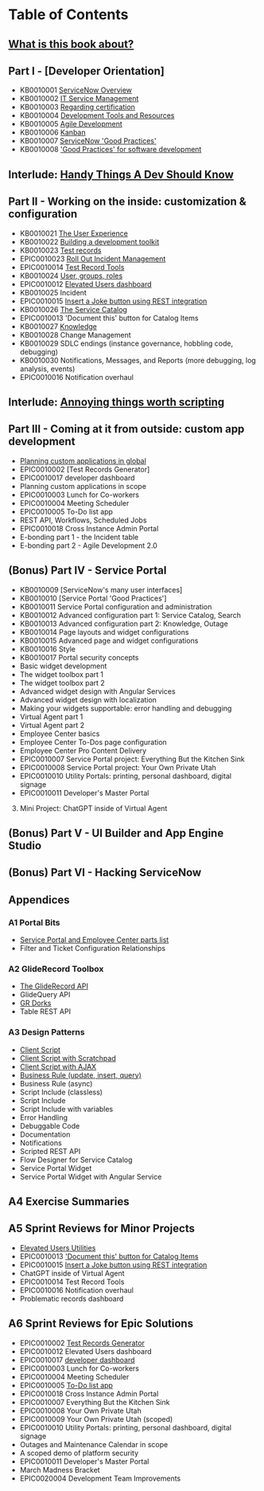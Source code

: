 # Table of Contents

## [What is this book about?](ch00.md)

## Part I - [Developer Orientation]

* KB0010001 [ServiceNow Overview](KB0010001.md)
* KB0010002 [IT Service Management](KB0010002.md)
* KB0010003 [Regarding certification](KB0010003.md)
* KB0010004 [Development Tools and Resources](KB0010004.md)
* KB0010005 [Agile Development](KB0010005.md)
* KB0010006 [Kanban](KB0010006.md)
* KB0010007 [ServiceNow 'Good Practices'](KB0010007.md)
* KB0010008 ['Good Practices' for software development](KB0010008.md)

## Interlude: [Handy Things A Dev Should Know](KB0010019.md)

## Part II - Working on the inside: customization & configuration

* KB0010021 [The User Experience](ch02_01.md)
* KB0010022 [Building a development toolkit](ch02_02.md)
* KB0010023 [Test records](ch02_03.md)
* EPIC0010023 [Roll Out Incident Management](EPIC0010023.md)
* EPIC0010014 [Test Record Tools](EPIC0010014.md)
* KB0010024 [User, groups, roles](ch02_04.md)
* EPIC0010012 [Elevated Users dashboard](EPIC0010012.md)
* KB0010025 Incident
* EPIC0010015 [Insert a Joke button using REST integration](EPIC0010015.md)
* KB0010026 [The Service Catalog](ch02_07.md)
* EPIC0010013 'Document this' button for Catalog Items
* KB0010027 [Knowledge](ch02_09.md)
* KB0010028 Change Management
* KB0010029 SDLC endings (instance governance, hobbling code, debugging)
* KB0010030 Notifications, Messages, and Reports (more debugging, log analysis, events)
* EPIC0010016 Notification overhaul

## Interlude: [Annoying things worth scripting](KB0010031.md)

## Part III - Coming at it from outside: custom app development

* [Planning custom applications in global](ch03_01.md)
* EPIC0010002 [Test Records Generator]
* EPIC0010017 developer dashboard
* Planning custom applications in scope
* EPIC0010003 Lunch for Co-workers
* EPIC0010004 Meeting Scheduler
* EPIC0010005 To-Do list app
* REST API, Workflows, Scheduled Jobs
* EPIC0010018 Cross Instance Admin Portal
* E-bonding part 1 - the Incident table
* E-bonding part 2 - Agile Development 2.0

## (Bonus) Part IV - Service Portal
* KB0010009 [ServiceNow's many user interfaces]
* KB0010010 [Service Portal 'Good Practices']
* KB0010011 Service Portal configuration and administration
* KB0010012 Advanced configuration part 1: Service Catalog, Search
* KB0010013 Advanced configuration part 2: Knowledge, Outage
* KB0010014 Page layouts and widget configurations
* KB0010015 Advanced page and widget configurations
* KB0010016 Style
* KB0010017 Portal security concepts
* Basic widget development
* The widget toolbox part 1
* The widget toolbox part 2
* Advanced widget design with Angular Services
* Advanced widget design with localization
* Making your widgets supportable: error handling and debugging
* Virtual Agent part 1
* Virtual Agent part 2
* Employee Center basics
* Employee Center To-Dos page configuration
* Employee Center Pro Content Delivery
* EPIC0010007 Service Portal project: Everything But the Kitchen Sink
* EPIC0010008 Service Portal project: Your Own Private Utah
* EPIC0010010 Utility Portals: printing, personal dashboard, digital signage
* EPIC0010011 Developer's Master Portal

03. Mini Project: ChatGPT inside of Virtual Agent

## (Bonus) Part V - UI Builder and App Engine Studio

## (Bonus) Part VI - Hacking ServiceNow

## Appendices

### A1 Portal Bits

* [Service Portal and Employee Center parts list](a1_01.md)
* Filter and Ticket Configuration Relationships

### A2 GlideRecord Toolbox

* [The GlideRecord API](a2_01.md)
* GlideQuery API
* [GR Dorks](a2_02.md)
* Table REST API

### A3 Design Patterns

* [Client Script](a3_01.md)
* [Client Script with Scratchpad](a3_02.md)
* [Client Script with AJAX](a3_03.md)
* [Business Rule (update, insert, query)](a3_04.md)
* Business Rule (async)
* Script Include (classless)
* Script Include 
* Script Include with variables
* Error Handling
* Debuggable Code
* Documentation
* Notifications
* Scripted REST API
* Flow Designer for Service Catalog
* Service Portal Widget
* Service Portal Widget with Angular Service


## A4 Exercise Summaries


## A5 Sprint Reviews for Minor Projects
* [Elevated Users Utilities](a5_01.md)
* EPIC0010013 ['Document this' button for Catalog Items](a5_02.md)
* EPIC0010015 [Insert a Joke button using REST integration](a5_03.md)
* ChatGPT inside of Virtual Agent
* EPIC0010014 Test Record Tools
* EPIC0010016 Notification overhaul
* Problematic records dashboard

## A6 Sprint Reviews for Epic Solutions
* EPIC0010002 [Test Records Generator](a6_01.md)
* EPIC0010012 Elevated Users dashboard
* EPIC0010017 [developer dashboard](a6_02.md)
* EPIC0010003 Lunch for Co-workers
* EPIC0010004 Meeting Scheduler
* EPIC0010005 [To-Do list app](a6_05.md)
* EPIC0010018 Cross Instance Admin Portal
* EPIC0010007 Everything But the Kitchen Sink
* EPIC0010008 Your Own Private Utah
* EPIC0010009 Your Own Private Utah (scoped)
* EPIC0010010 Utility Portals: printing, personal dashboard, digital signage
* Outages and Maintenance Calendar in scope
* A scoped demo of platform security
* EPIC0010011 Developer's Master Portal
* March Madness Bracket
* EPIC0020004 Development Team Improvements 


